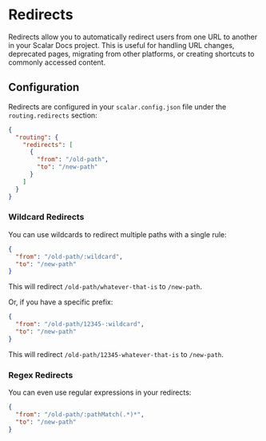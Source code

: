 # Redirects

Redirects allow you to automatically redirect users from one URL to another in your Scalar Docs project. This is useful for handling URL changes, deprecated pages, migrating from other platforms, or creating shortcuts to commonly accessed content.

## Configuration

Redirects are configured in your `scalar.config.json` file under the `routing.redirects` section:

```json
{
  "routing": {
    "redirects": [
      {
        "from": "/old-path",
        "to": "/new-path"
      }
    ]
  }
}
```

### Wildcard Redirects

You can use wildcards to redirect multiple paths with a single rule:

```json
{
  "from": "/old-path/:wildcard",
  "to": "/new-path"
}
```

This will redirect `/old-path/whatever-that-is` to `/new-path`.

Or, if you have a specific prefix:

```json
{
  "from": "/old-path/12345-:wildcard",
  "to": "/new-path"
}
```

This will redirect `/old-path/12345-whatever-that-is` to `/new-path`.

### Regex Redirects

You can even use regular expressions in your redirects:

```json
{
  "from": "/old-path/:pathMatch(.*)*",
  "to": "/new-path"
}
```
